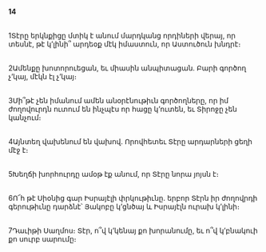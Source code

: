 **14**

\
1Տէրը երկնքիցը մտիկ է անում մարդկանց որդիների վերայ, որ տեսնէ, թէ կ’լինի՞ արդեօք մէկ իմաստուն, որ Աստուծուն խնդրէ։

\
2Ամենքը խոտորուեցան, եւ միասին անպիտացան. Բարի գործող չ’կայ, մէկն էլ չ’կայ։

\
3Մի՞թէ չեն իմանում ամեն անօրէնութիւն գործողները, որ իմ ժողովուրդն ուտում են ինչպէս որ հացը կ’ուտեն, եւ Տիրոջը չեն կանչում։

\
4Այնտեղ վախենում են վախով. Որովհետեւ Տէրը արդարների ցեղի մէջ է։

\
5Խեղճի խորհուրդը ամօթ էք անում, որ Տէրը նորա յոյսն է։

\
6Ո՜հ թէ Սիօնից գար Իսրայէլի փրկութիւնը. երբոր Տէրն իր ժողովրդի գերութիւնը դարձնէ՝ Յակոբը կ’ցնծայ և Իսրայէլն ուրախ կ’լինի։

\
7Դաւիթի Սաղմոս։ Տէր, ո՞վ կ’կենայ քո խորանումը, եւ ո՞վ կ’բնակուի քո սուրբ սարումը։
